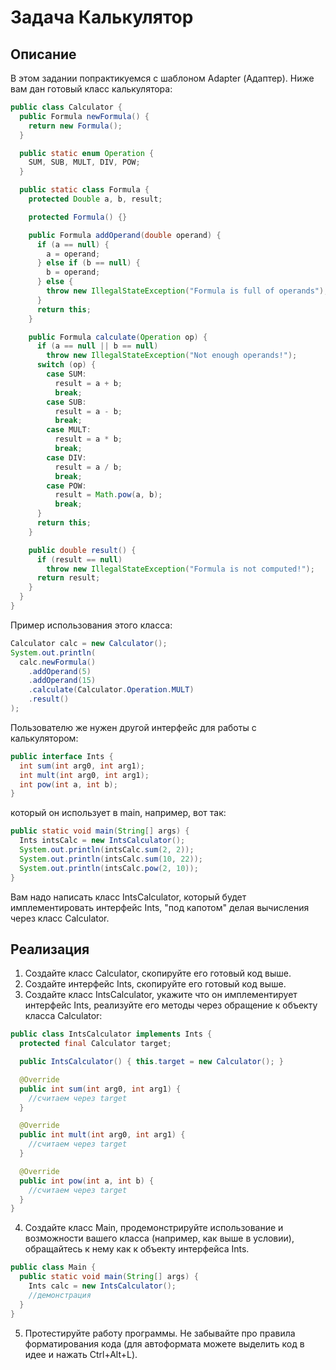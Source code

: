 # Задача Калькулятор
## Описание
В этом задании попрактикуемся с шаблоном Adapter (Адаптер). Ниже вам дан готовый класс калькулятора:

```java
public class Calculator {
  public Formula newFormula() {
    return new Formula();
  }

  public static enum Operation {
    SUM, SUB, MULT, DIV, POW;
  }

  public static class Formula {
    protected Double a, b, result;

    protected Formula() {}

    public Formula addOperand(double operand) {
      if (a == null) {
        a = operand;
      } else if (b == null) {
        b = operand;
      } else {
        throw new IllegalStateException("Formula is full of operands");
      }
      return this;
    }

    public Formula calculate(Operation op) {
      if (a == null || b == null)
        throw new IllegalStateException("Not enough operands!");
      switch (op) {
        case SUM:
          result = a + b;
          break;
        case SUB:
          result = a - b;
          break;
        case MULT:
          result = a * b;
          break;
        case DIV:
          result = a / b;
          break;
        case POW:
          result = Math.pow(a, b);
          break;
      }
      return this;
    }

    public double result() {
      if (result == null)
        throw new IllegalStateException("Formula is not computed!");
      return result;
    }
  }
}
```
Пример использования этого класса:  

```java
Calculator calc = new Calculator();
System.out.println(
  calc.newFormula()
    .addOperand(5)
    .addOperand(15)
    .calculate(Calculator.Operation.MULT)
    .result()
);
```
Пользователю же нужен другой интерфейс для работы с калькулятором:  

```java
public interface Ints {
  int sum(int arg0, int arg1);
  int mult(int arg0, int arg1);
  int pow(int a, int b);
}
```
который он использует в main, например, вот так:  

```java
public static void main(String[] args) {
  Ints intsCalc = new IntsCalculator();
  System.out.println(intsCalc.sum(2, 2));
  System.out.println(intsCalc.sum(10, 22));
  System.out.println(intsCalc.pow(2, 10));
}
```
Вам надо написать класс IntsCalculator, который будет имплементировать интерфейс Ints, "под капотом" делая вычисления через класс Calculator.  

## Реализация
1. Создайте класс Calculator, скопируйте его готовый код выше.
2. Создайте интерфейс Ints, скопируйте его готовый код выше.
3. Создайте класс IntsCalculator, укажите что он имплементирует интерфейс Ints, реализуйте его методы через обращение к объекту класса Calculator:
```java
public class IntsCalculator implements Ints {
  protected final Calculator target;

  public IntsCalculator() { this.target = new Calculator(); }

  @Override
  public int sum(int arg0, int arg1) {
    //считаем через target
  }

  @Override
  public int mult(int arg0, int arg1) {
    //считаем через target
  }

  @Override
  public int pow(int a, int b) {
    //считаем через target
  }
}
```
4. Создайте класс Main, продемонстрируйте использование и возможности вашего класса (например, как выше в условии), обращайтесь к нему как к объекту интерфейса Ints.
```java
public class Main {
  public static void main(String[] args) {
    Ints calc = new IntsCalculator();
    //демонстрация
  }
}
```
5. Протестируйте работу программы. Не забывайте про правила форматирования кода (для автоформата можете выделить код в идее и нажать Ctrl+Alt+L).